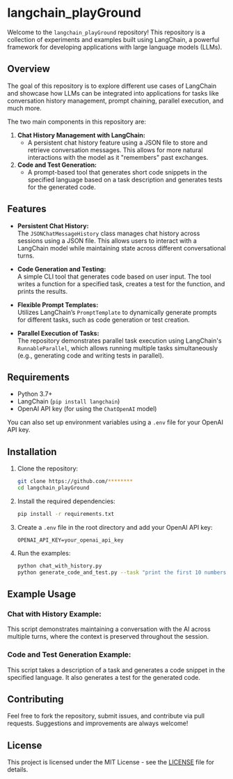 # langchain_playGround

Welcome to the `langchain_playGround` repository! This repository is a collection of experiments and examples built using LangChain, a powerful framework for developing applications with large language models (LLMs).

## Overview

The goal of this repository is to explore different use cases of LangChain and showcase how LLMs can be integrated into applications for tasks like conversation history management, prompt chaining, parallel execution, and much more.

The two main components in this repository are:

1. **Chat History Management with LangChain:**
   - A persistent chat history feature using a JSON file to store and retrieve conversation messages. This allows for more natural interactions with the model as it "remembers" past exchanges.
2. **Code and Test Generation:**
   - A prompt-based tool that generates short code snippets in the specified language based on a task description and generates tests for the generated code.

## Features

- **Persistent Chat History:**  
  The `JSONChatMessageHistory` class manages chat history across sessions using a JSON file. This allows users to interact with a LangChain model while maintaining state across different conversational turns.

- **Code Generation and Testing:**  
  A simple CLI tool that generates code based on user input. The tool writes a function for a specified task, creates a test for the function, and prints the results.

- **Flexible Prompt Templates:**  
  Utilizes LangChain’s `PromptTemplate` to dynamically generate prompts for different tasks, such as code generation or test creation.

- **Parallel Execution of Tasks:**  
  The repository demonstrates parallel task execution using LangChain's `RunnableParallel`, which allows running multiple tasks simultaneously (e.g., generating code and writing tests in parallel).

## Requirements

- Python 3.7+
- LangChain (`pip install langchain`)
- OpenAI API key (for using the `ChatOpenAI` model)

You can also set up environment variables using a `.env` file for your OpenAI API key.

## Installation

1. Clone the repository:

   ```bash
   git clone https://github.com/********
   cd langchain_playGround
   ```

2. Install the required dependencies:

   ```bash
   pip install -r requirements.txt
   ```

3. Create a `.env` file in the root directory and add your OpenAI API key:

   ```
   OPENAI_API_KEY=your_openai_api_key
   ```

4. Run the examples:
   ```bash
   python chat_with_history.py
   python generate_code_and_test.py --task "print the first 10 numbers" --language python
   ```

## Example Usage

### Chat with History Example:

This script demonstrates maintaining a conversation with the AI across multiple turns, where the context is preserved throughout the session.

### Code and Test Generation Example:

This script takes a description of a task and generates a code snippet in the specified language. It also generates a test for the generated code.

## Contributing

Feel free to fork the repository, submit issues, and contribute via pull requests. Suggestions and improvements are always welcome!

## License

This project is licensed under the MIT License - see the [LICENSE](LICENSE) file for details.

